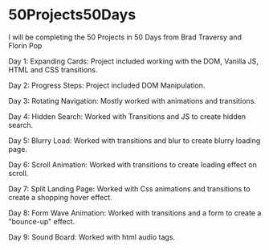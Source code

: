 # 50Projects50Days
I will be completing the 50 Projects in 50 Days from Brad Traversy and Florin Pop


Day 1: Expanding Cards:
  Project included working with the DOM, Vanilla JS, HTML and CSS transitions. 
  
Day 2: Progress Steps:
  Project included DOM Manipulation.
  
Day 3: Rotating Navigation:
  Mostly worked with animations and transitions.
  
Day 4: Hidden Search:
  Worked with Transitions and JS to create hidden search. 
  
Day 5: Blurry Load:
  Worked with transitions and blur to create blurry loading page.
  
Day 6: Scroll Animation:
  Worked with transitions to create loading effect on scroll. 

Day 7: Split Landing Page:
Worked with Css animations and transitions to create a shopping hover effect.

Day 8: Form Wave Animation:
Worked with transitions and a form to create a "bounce-up" effect.

Day 9: Sound Board:
Worked with html audio tags. 
